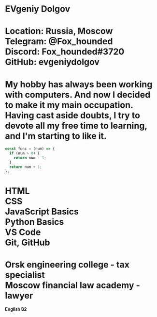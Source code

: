 **EVgeniy Dolgov**  
==================  
**Location: Russia, Moscow**  
**Telegram: @Fox_hounded**  
**Discord: Fox_hounded#3720**  
**GitHub: evgeniydolgov**  
==================  
**My hobby has always been working with computers. And now I decided to make it my main occupation. Having cast aside doubts, I try to devote all my free time to learning, and I'm starting to like it.**  
==================  
```javascript
const func = (num) => {
  if (num > 0) {
    return num - 1;
  }
  return num + 1;
};
```   


**HTML**  
**CSS**  
**JavaScript Basics**  
**Python Basics**  
**VS Code**  
**Git, GitHub**  
======================  
**Orsk engineering college - tax specialist**  
**Moscow financial law academy - lawyer**  
===================  
**English B2**  
